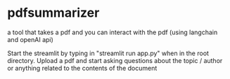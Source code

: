 # pdfsummarizer
a tool that takes a pdf and you can interact with the pdf (using langchain and openAI api)

Start the streamlit by typing in "streamlit run app.py" when in the root directory. 
Upload a pdf and start asking questions about the topic / author or anything related to the contents of the document
